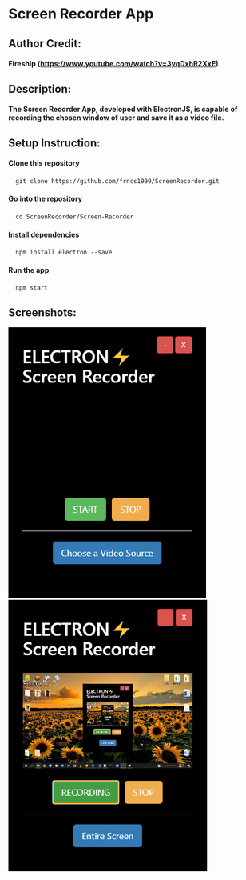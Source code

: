 # Screen Recorder App
 ## Author Credit: 
 #### Fireship (https://www.youtube.com/watch?v=3yqDxhR2XxE)
 ## Description: 
 #### The Screen Recorder App, developed with ElectronJS, is capable of recording the chosen window of user and save it as a video file.
 ## Setup Instruction:
   #### Clone this repository
      git clone https://github.com/frncs1999/ScreenRecorder.git
   #### Go into the repository
      cd ScreenRecorder/Screen-Recorder
   #### Install dependencies
      npm install electron --save
   #### Run the app
      npm start
 ## Screenshots:
 ![](https://github.com/frncs1999/ScreenRecorder/blob/master/Screen-Recorder/ss_1.png)
 ![](https://github.com/frncs1999/ScreenRecorder/blob/master/Screen-Recorder/ss_2.png)
